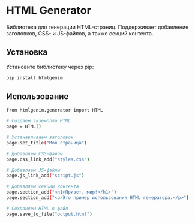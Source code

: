 # HTML Generator

Библиотека для генерации HTML-страниц. Поддерживает добавление заголовков, CSS- и JS-файлов, а также секций контента.

## Установка

Установите библиотеку через pip:

```bash
pip install htmlgenim
```

## Использование
```bash
from htmlgenim.generator import HTML

# Создаем экземпляр HTML
page = HTML()

# Устанавливаем заголовок
page.set_title("Моя страница")

# Добавляем CSS-файлы
page.css_link_add("styles.css")

# Добавляем JS-файлы
page.js_link_add("script.js")

# Добавляем секции контента
page.section_add("<h1>Привет, мир!</h1>")
page.section_add("<p>Это пример использования HTML генератора.</p>")

# Сохраняем HTML в файл
page.save_to_file("output.html")
```